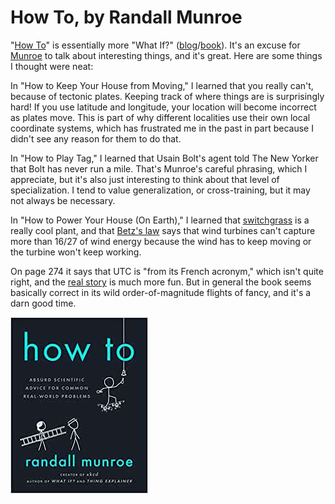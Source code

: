 # How To, by Randall Munroe

"[How To](https://xkcd.com/how-to/)" is essentially more "What If?" ([blog](https://what-if.xkcd.com/)/[book](https://store.xkcd.com/pages/if-you-re-looking-for-the-what-if-book)). It's an excuse for [Munroe](https://en.wikipedia.org/wiki/Randall_Munroe) to talk about interesting things, and it's great. Here are some things I thought were neat:

In "How to Keep Your House from Moving," I learned that you really can't, because of tectonic plates. Keeping track of where things are is surprisingly hard! If you use latitude and longitude, your location will become incorrect as plates move. This is part of why different localities use their own local coordinate systems, which has frustrated me in the past in part because I didn't see any reason for them to do that.

In "How to Play Tag," I learned that Usain Bolt's agent told The New Yorker that Bolt has never run a mile. That's Munroe's careful phrasing, which I appreciate, but it's also just interesting to think about that level of specialization. I tend to value generalization, or cross-training, but it may not always be necessary.

In "How to Power Your House (On Earth)," I learned that [switchgrass](https://en.wikipedia.org/wiki/Panicum_virgatum) is a really cool plant, and that [Betz's law](https://en.wikipedia.org/wiki/Betz%27s_law) says that wind turbines can't capture more than 16/27 of wind energy because the wind has to keep moving or the turbine won't keep working.

On page 274 it says that UTC is "from its French acronym," which isn't quite right, and the [real story](https://en.wikipedia.org/wiki/Coordinated_Universal_Time#Etymology) is much more fun. But in general the book seems basically correct in its wild order-of-magnitude flights of fancy, and it's a darn good time.

![cover](how_to_cover.jpg)
